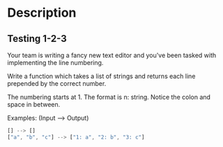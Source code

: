 # Description 

## Testing 1-2-3

Your team is writing a fancy new text editor and you've been tasked with implementing the line numbering.

Write a function which takes a list of strings and returns each line prepended by the correct number.

The numbering starts at 1. The format is n: string. Notice the colon and space in between.

Examples: (Input --> Output)
````js
[] --> []
["a", "b", "c"] --> ["1: a", "2: b", "3: c"]
````
